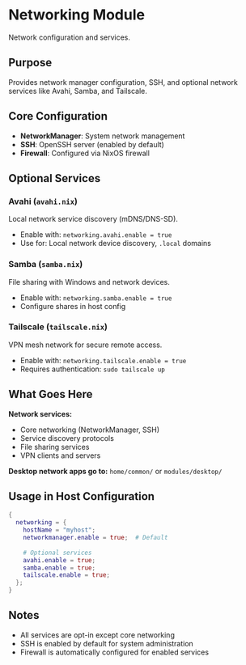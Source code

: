 # Networking Module

Network configuration and services.

## Purpose

Provides network manager configuration, SSH, and optional network services like Avahi, Samba, and Tailscale.

## Core Configuration

- **NetworkManager**: System network management
- **SSH**: OpenSSH server (enabled by default)
- **Firewall**: Configured via NixOS firewall

## Optional Services

### Avahi (`avahi.nix`)
Local network service discovery (mDNS/DNS-SD).
- Enable with: `networking.avahi.enable = true`
- Use for: Local network device discovery, `.local` domains

### Samba (`samba.nix`)
File sharing with Windows and network devices.
- Enable with: `networking.samba.enable = true`
- Configure shares in host config

### Tailscale (`tailscale.nix`)
VPN mesh network for secure remote access.
- Enable with: `networking.tailscale.enable = true`
- Requires authentication: `sudo tailscale up`

## What Goes Here

**Network services:**
- Core networking (NetworkManager, SSH)
- Service discovery protocols
- File sharing services
- VPN clients and servers

**Desktop network apps go to:** `home/common/` or `modules/desktop/`

## Usage in Host Configuration

```nix
{
  networking = {
    hostName = "myhost";
    networkmanager.enable = true;  # Default
    
    # Optional services
    avahi.enable = true;
    samba.enable = true;
    tailscale.enable = true;
  };
}
```

## Notes

- All services are opt-in except core networking
- SSH is enabled by default for system administration
- Firewall is automatically configured for enabled services
